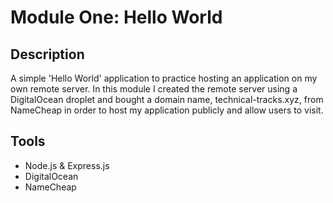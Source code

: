# Module One: Hello World
## Description
A simple 'Hello World' application to practice hosting an application on my own remote server. In this module I created the remote server using a DigitalOcean droplet and bought a domain name, technical-tracks.xyz, from NameCheap in order to host my application publicly and allow users to visit.
## Tools
* Node.js & Express.js
* DigitalOcean
* NameCheap